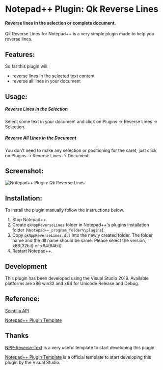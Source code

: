 # Notepad++ Plugin: Qk Reverse Lines

#### Reverse lines in the selection or complete document.

Qk Reverse Lines for Notepad++ is a very simple plugin made to help you reverse lines.

## Features:

So far this plugin will:

- reverse lines in the selected text content
- reverse all lines in your document

## Usage:

##### Reverse Lines in the Selection

Select some text in your document and click on Plugins -> Reverse Lines -> Selection.

##### Reverse All Lines in the Document

You don't need to make any selection or positioning for the caret, just click on Plugins -> Reverse Lines -> Document.

## Screenshot:

![Notepad++ Plugin: Qk Reverse Lines](https://raw.githubusercontent.com/querykuma/qkNppReverseLines/master/screenshot.png)

## Installation:

To install the plugin manually follow the instructions below.

1. Stop Notepad++.
2. Create `qkNppReverseLines` folder in Notepad++'s plugins installation folder (`%Notepad++_program_folder%\plugins`).
3. Copy `qkNppReverseLines.dll` into the newly created folder.
The folder name and the dll name should be same.
Please select the version, x86(32bit) or x64(64bit).
4. Restart Notepad++.

## Development

This plugin has been developed using the Visual Studio 2019.
Available platforms are x86 win32 and x64 for Unicode Release and Debug.

## Reference:

[Scintilla API](http://www.scintilla.org/ScintillaDoc.html)

[Notepad++ Plugin Template](http://notepad-plus-plus.org/contribute/plugin-howto.html)

## Thanks

[NPP-Reverse-Text](https://github.com/mrt-prodz/NPP-Reverse-Text) is a very useful template to start developing this plugin.

[Notepad++ Plugin Template](https://notepad-plus-plus.org/contribute/plugin-howto.html) is a official template to start developing this plugin by the Visual Studio.
